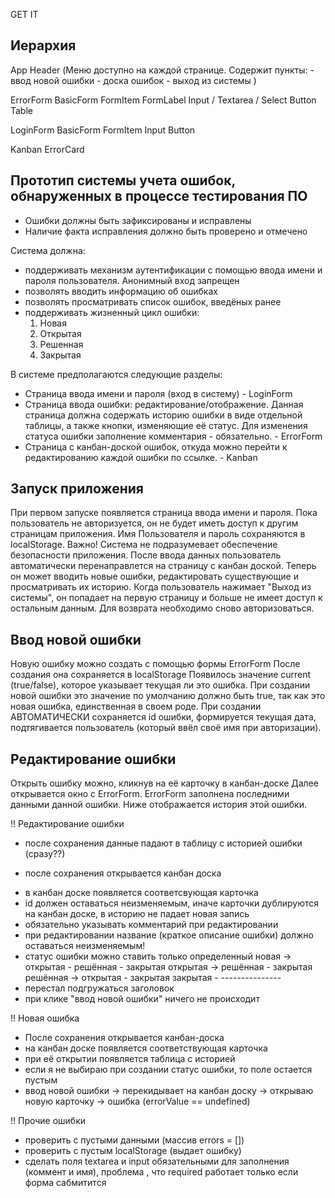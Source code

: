 GET IT

Иерархия
--------
App
  Header
  (Меню доступно на каждой странице. 
  Содержит пункты:  - ввод новой ошибки
                    - доска ошибок
                    - выход из системы )
  
  ErrorForm
    BasicForm
      FormItem
        FormLabel
        Input / Textarea / Select
      Button
  Table

  LoginForm
    BasicForm
      FormItem
        Input
      Button

  Kanban
    ErrorCard

Прототип системы учета ошибок, обнаруженных в процессе тестирования ПО
--------------------------------

- Ошибки должны быть зафиксированы и исправлены
- Наличие факта исправления должно быть проверено и отмечено

Система должна:
- поддерживать механизм аутентификации с помощью ввода имени и пароля пользователя.
Анонимный вход запрещен
- позволять вводить информацию об ошибках
- позволять просматривать список ошибок, введёных ранее
- поддерживать жизненный цикл ошибки:
    1) Новая
    2) Открытая
    3) Решенная
    4) Закрытая

В системе предполагаются следующие разделы:
- Страница ввода имени и пароля (вход в систему) - LoginForm
- Страница ввода ошибки: редактирование/отображение. Данная страница должна содержать историю ошибки
в виде отдельной таблицы, а также кнопки, изменяющие её статус. Для изменения статуса ошибки заполнение 
комментария - обязательно. - ErrorForm
- Страница с канбан-доской ошибок, откуда можно перейти к редактированию каждой ошибки по ссылке. - Kanban

Запуск приложения 
----------------------------
При первом запуске появляется страница ввода имени и пароля. 
  Пока пользователь не авторизуется, он не будет иметь доступ к другим страницам приложения.
  Имя Пользователя и пароль сохраняются в localStorage.
  Важно! Система  не подразумевает обеспечение безопасности приложения.
  После ввода данных пользователь автоматически перенаправлется на страницу с канбан доской. 
  Теперь он может вводить новые ошибки, редактировать существующие и просматривать их историю.
  Когда пользователь нажимает "Выход из системы", он попадает на первую страницу и больше не имеет доступ к остальным данным. 
  Для возврата необходимо сново авторизоваться.

Ввод новой ошибки
-----------------------------
Новую ошибку можно создать с помощью формы ErrorForm
После создания она сохраняется в localStorage
Появилось значение current (true/false), которое указывает текущая ли это ошибка.
При создании новой ошибки это значение по умолчанию должно быть true, так как это новая ошибка, единственная в своем роде.
При создании АВТОМАТИЧЕСКИ сохраняется id ошибки, формируется текущая дата, подтягивается пользователь (который ввёл своё имя при авторизации).

Редактирование ошибки
-----------------------------
Открыть ошибку можно, кликнув на её карточку в канбан-доске
Далее открывается окно с ErrorForm. ErrorForm заполнена последними данными данной ошибки.
Ниже отображается история этой ошибки.

!! Редактирование ошибки
+ после сохранения данные падают в таблицу с историей ошибки (сразу??)
- после сохранения открывается канбан доска
+ в канбан доске появляется соответсвующая карточка
+ id должен оставаться неизменяемым, иначе карточки дублируются на канбан доске, в историю не падает новая запись
+ обязательно указывать комментарий при редактировании 
+ при редактировании название (краткое описание ошибки) должно оставаться неизменяемым!
+ статус ошибки можно ставить только определенный
  новая -> открытая - решённая - закрытая
  открытая -> решённая - закрытая
  решённая -> открытая - закрытая
  закрытая - ---------------
+ перестал подгружаться заголовок
+ при клике "ввод новой ошибки" ничего не происходит

!! Новая ошибка
+ После сохранения открывается канбан-доска
+ на канбан доске появляется соответствующая карточка
+ при её открытии появляется таблица с историей
+ если я не выбираю при создании статус ошибки, то поле остается пустым
+ ввод новой ошибки -> перекидывает на канбан доску -> открываю новую карточку -> ошибка (errorValue == undefined)

!! Прочие ошибки
+ проверить с пустыми данными (массив errors = [])
+ проверить с пустым localStorage (выдает ошибку) 
+ сделать поля textarea и input обязательными для заполнения (коммент и имя), проблема , что required работает только если форма сабмитится



